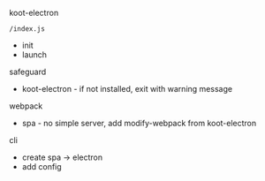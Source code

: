 koot-electron

`/index.js`

-   init
-   launch

safeguard

-   koot-electron - if not installed, exit with warning message

webpack

-   spa - no simple server, add modify-webpack from koot-electron

cli

-   create spa -> electron
-   add config
